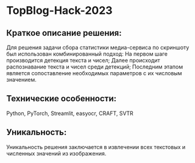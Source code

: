 # TopBlog-Hack-2023

## Краткое описание решения:
Для решения задачи сбора статистики медиа-сервиса по скриншоту был использован комбинированный подход:
На первом шаге производится детекция текста и чисел;
Далее происходит распознавание текста и чисел среди детекций;
Последним этапом является сопоставление необходимых параметров с их числовым значением.
## Технические особенности:
Python, PyTorch, Streamlit, easyocr, CRAFT, SVTR
## Уникальность:
Уникальность решения заключается в извлечении всех текстовых и численных значений из изображения.